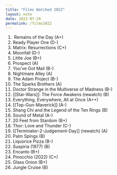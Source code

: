 ```yaml
---
title: "Films Watched 2022"
layout: note
date: 2022-07-29
permalink: /films2022
---
```


1.  Remains of the Day (A+)
2.  Ready Player One (D-)
3.  Matrix: Resurrections (C+)
4.  Moonfall (D-)
5.  Little Joe (B+)
6.  Prospect (A)
7.  You've Got Mail (B-)
8.  Nightmare Alley (A)
9.  The Adam Project (B-)
10. The Sparks Brothers (A)
11. Doctor Strange in the Multiverse of Madness (B-)
12. [[Star-Wars]]: The Force Awakens (rewatch) (B)
13. Everything, Everywhere, All at Once (A++)
14. [[Top-Gun-Maverick]] (A-)
15. Shang Chi and the Legend of the Ten Rings (B)
16. Sound of Metal (A-)
17. 20 Feet from Stardom (B+)
18. Thor: Love and Thunder (C-)
19. [[Terminator-2-Judgement-Day]] (rewatch) (A)
20. Palm Spings (B) 
21. Liquorice Pizza (B-)
22. Suspiria (1977) (B)
23. Encanto (B+)
24. Pinocchio (2022) (C+)
25. Glass Onion (B+)
26. Jungle Cruise (B)
